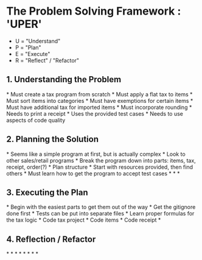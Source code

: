 <h1>The Problem Solving Framework : 'UPER'</h1>

* U = "Understand"
* P = "Plan"
* E = "Execute"
* R = "Reflect" / "Refactor"

<h2>1. Understanding the Problem</h2>
* Must create a tax program from scratch
* Must apply a flat tax to items
* Must sort items into categories
* Must have exemptions for certain items
* Must have additional tax for imported items
* Must incorporate rounding
* Needs to print a receipt
* Uses the provided test cases
* Needs to use aspects of code quality
<h2>2. Planning the Solution</h2>
* Seems like a simple program at first, but is actually complex
* Look to other sales/retail programs
* Break the program down into parts: items, tax, receipt, order(?)
* Plan structure
* Start with resources provided, then find others
* Must learn how to get the program to accept test cases
*
*
*
<h2>3. Executing the Plan</h2>
* Begin with the easiest parts to get them out of the way
* Get the gitignore done first
* Tests can be put into separate files
* Learn proper formulas for the tax logic
* Code tax project
* Code items
* Code receipt
*
<h2>
    4. Reflection / Refactor
</h2>
*
*
*
*
*
*
*
*